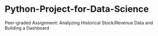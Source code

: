 # Python-Project-for-Data-Science
Peer-graded Assignment: Analyzing Historical Stock/Revenue Data and Building a Dashboard

